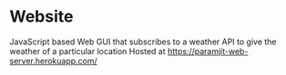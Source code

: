 # Website


JavaScript based Web GUI that subscribes to a weather API to give the weather of a particular location
Hosted at https://paramjit-web-server.herokuapp.com/
